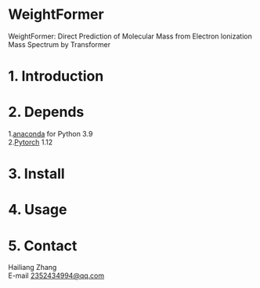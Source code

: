 # WeightFormer
WeightFormer: Direct Prediction of Molecular Mass from Electron lonization Mass Spectrum by Transformer
# 1. Introduction
# 2. Depends
1.[anaconda](https://www.anaconda.com) for Python 3.9   
2.[Pytorch](https://pytorch.org/) 1.12   
# 3. Install
# 4. Usage
# 5. Contact
Hailiang Zhang   
E-mail 2352434994@qq.com
